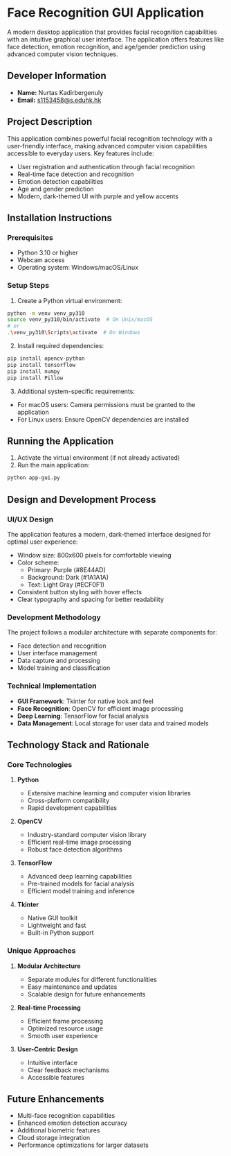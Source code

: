 # Face Recognition GUI Application

A modern desktop application that provides facial recognition capabilities with an intuitive graphical user interface. The application offers features like face detection, emotion recognition, and age/gender prediction using advanced computer vision techniques.

## Developer Information

- **Name:** Nurtas Kadirbergenuly
- **Email:** s1153458@s.eduhk.hk

## Project Description

This application combines powerful facial recognition technology with a user-friendly interface, making advanced computer vision capabilities accessible to everyday users. Key features include:

- User registration and authentication through facial recognition
- Real-time face detection and recognition
- Emotion detection capabilities
- Age and gender prediction
- Modern, dark-themed UI with purple and yellow accents

## Installation Instructions

### Prerequisites

- Python 3.10 or higher
- Webcam access
- Operating system: Windows/macOS/Linux

### Setup Steps

1. Create a Python virtual environment:

```bash
python -m venv venv_py310
source venv_py310/bin/activate  # On Unix/macOS
# or
.\venv_py310\Scripts\activate  # On Windows
```

2. Install required dependencies:

```bash
pip install opencv-python
pip install tensorflow
pip install numpy
pip install Pillow
```

3. Additional system-specific requirements:

- For macOS users: Camera permissions must be granted to the application
- For Linux users: Ensure OpenCV dependencies are installed

## Running the Application

1. Activate the virtual environment (if not already activated)
2. Run the main application:

```bash
python app-gui.py
```

## Design and Development Process

### UI/UX Design

The application features a modern, dark-themed interface designed for optimal user experience:

- Window size: 800x600 pixels for comfortable viewing
- Color scheme:
  - Primary: Purple (#8E44AD)
  - Background: Dark (#1A1A1A)
  - Text: Light Gray (#ECF0F1)
- Consistent button styling with hover effects
- Clear typography and spacing for better readability

### Development Methodology

The project follows a modular architecture with separate components for:

- Face detection and recognition
- User interface management
- Data capture and processing
- Model training and classification

### Technical Implementation

- **GUI Framework**: Tkinter for native look and feel
- **Face Recognition**: OpenCV for efficient image processing
- **Deep Learning**: TensorFlow for facial analysis
- **Data Management**: Local storage for user data and trained models

## Technology Stack and Rationale

### Core Technologies

1. **Python**

   - Extensive machine learning and computer vision libraries
   - Cross-platform compatibility
   - Rapid development capabilities

2. **OpenCV**

   - Industry-standard computer vision library
   - Efficient real-time image processing
   - Robust face detection algorithms

3. **TensorFlow**

   - Advanced deep learning capabilities
   - Pre-trained models for facial analysis
   - Efficient model training and inference

4. **Tkinter**
   - Native GUI toolkit
   - Lightweight and fast
   - Built-in Python support

### Unique Approaches

1. **Modular Architecture**

   - Separate modules for different functionalities
   - Easy maintenance and updates
   - Scalable design for future enhancements

2. **Real-time Processing**

   - Efficient frame processing
   - Optimized resource usage
   - Smooth user experience

3. **User-Centric Design**
   - Intuitive interface
   - Clear feedback mechanisms
   - Accessible features

## Future Enhancements

- Multi-face recognition capabilities
- Enhanced emotion detection accuracy
- Additional biometric features
- Cloud storage integration
- Performance optimizations for larger datasets


